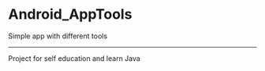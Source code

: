 # Android_AppTools

Simple app with different tools

-----------------------------
Project for self education and learn Java
